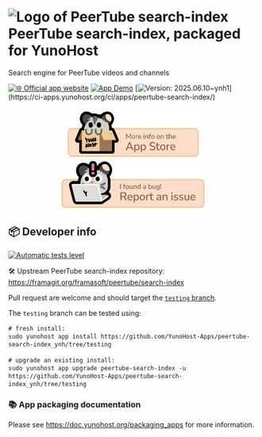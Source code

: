 <!--
N.B.: This README was automatically generated by <https://github.com/YunoHost/apps_tools/blob/main/readme_generator>
It shall NOT be edited by hand.
-->

<h1>
  <img src="https://raw.githubusercontent.com/YunoHost/apps/main/logos/peertube-search-index.png" width="32px" alt="Logo of PeerTube search-index">
  PeerTube search-index, packaged for YunoHost
</h1>

Search engine for PeerTube videos and channels

[![🌐 Official app website](https://img.shields.io/badge/Official_app_website-darkgreen?style=for-the-badge)](https://search.joinpeertube.org/)
[![App Demo](https://img.shields.io/badge/App_Demo-blue?style=for-the-badge)](https://search.joinpeertube.org/)
[![Version: 2025.06.10~ynh1](https://img.shields.io/badge/Version-2025.06.10~ynh1-rgba(0,150,0,1)?style=for-the-badge)](https://ci-apps.yunohost.org/ci/apps/peertube-search-index/)

<div align="center">
<a href="https://apps.yunohost.org/app/peertube-search-index"><img height="100px" src="https://github.com/YunoHost/yunohost-artwork/raw/refs/heads/main/badges/neopossum-badges/badge_more_info_on_the_appstore.svg"/></a>
<a href="https://github.com/YunoHost-Apps/peertube-search-index_ynh/issues"><img height="100px" src="https://github.com/YunoHost/yunohost-artwork/raw/refs/heads/main/badges/neopossum-badges/badge_report_an_issue.svg"/></a>
</div>

## 📦 Developer info

[![Automatic tests level](https://apps.yunohost.org/badge/cilevel/peertube-search-index)](https://ci-apps.yunohost.org/ci/apps/peertube-search-index/)

🛠️ Upstream PeerTube search-index repository: <https://framagit.org/framasoft/peertube/search-index>

Pull request are welcome and should target the [`testing` branch](https://github.com/YunoHost-Apps/peertube-search-index_ynh/tree/testing).

The `testing` branch can be tested using:
```
# fresh install:
sudo yunohost app install https://github.com/YunoHost-Apps/peertube-search-index_ynh/tree/testing

# upgrade an existing install:
sudo yunohost app upgrade peertube-search-index -u https://github.com/YunoHost-Apps/peertube-search-index_ynh/tree/testing
```

### 📚 App packaging documentation

Please see <https://doc.yunohost.org/packaging_apps> for more information.
